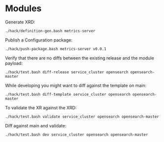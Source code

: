 # Modules

Generate XRD:

```shell
./hack/definition-gen.bash metrics-server
```

Publish a Configuration package:

```shell
./hack/push-package.bash metrics-server v0.0.1
```

Verify that there are no diffs between the existing release and the module payload:

```shell
./hack/test.bash diff-release service_cluster opensearch opensearch-master
```

While developing you might want to diff against the template on main:

```shell
./hack/test.bash diff-template service_cluster opensearch opensearch-master
```

To validate the XR against the XRD:

```shell
./hack/test.bash validate service_cluster opensearch opensearch-master
```

Diff against main and validate:

```shell
./hack/test.bash dev service_cluster opensearch opensearch-master
```

